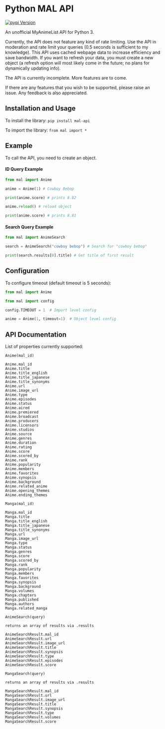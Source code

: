 # Python MAL API

[![pypi Version](https://img.shields.io/pypi/v/mal-api.svg?color=informational)](https://pypi.org/project/mal-api/)

An unofficial MyAnimeList API for Python 3.

Currently, the API does not feature any kind of rate limiting. Use the API in moderation and rate limit your queries (0.5 seconds is sufficient to my knowledge). This API uses cached webpage data to increase efficiency and save bandwidth. If you want to refresh your data, you must create a new object (a refresh option will most likely come in the future; no plans for dynamically updating info).

The API is currently incomplete. More features are to come.

If there are any features that you wish to be supported, please raise an issue. Any feedback is also appreciated.

## Installation and Usage

To install the library: `pip install mal-api`

To import the library: `from mal import *`

## Example

To call the API, you need to create an object.

#### ID Query Example

```python
from mal import Anime

anime = Anime(1) # Cowboy Bebop

print(anime.score) # prints 8.82

anime.reload() # reload object

print(anime.score) # prints 8.81
```

#### Search Query Example

```python
from mal import AnimeSearch

search = AnimeSearch("cowboy bebop") # Search for "cowboy bebop"

print(search.results[0].title) # Get title of first result
```

## Configuration

To configure timeout (default timeout is 5 seconds):

```python
from mal import Anime

from mal import config

config.TIMEOUT = 1  # Import level config

anime = Anime(1, timeout=1)  # Object level config
```

## API Documentation

List of properties currently supported:
```
Anime(mal_id)

Anime.mal_id
Anime.title
Anime.title_english
Anime.title_japanese
Anime.title_synonyms
Anime.url
Anime.image_url
Anime.type
Anime.episodes
Anime.status
Anime.aired
Anime.premiered
Anime.broadcast
Anime.producers
Anime.licensors
Anime.studios
Anime.source
Anime.genres
Anime.duration
Anime.rating
Anime.score
Anime.scored_by
Anime.rank
Anime.popularity
Anime.members
Anime.favorites
Anime.synopsis
Anime.background
Anime.related_anime
Anime.opening_themes
Anime.ending_themes
```
```
Manga(mal_id)

Manga.mal_id
Manga.title
Manga.title_english
Manga.title_japanese
Manga.title_synonyms
Manga.url
Manga.image_url
Manga.type
Manga.status
Manga.genres
Manga.score
Manga.scored_by
Manga.rank
Manga.popularity
Manga.members
Manga.favorites
Manga.synopsis
Manga.background
Manga.volumes
Manga.chapters
Manga.published
Manga.authors
Manga.related_manga
```
```
AnimeSearch(query)

returns an array of results via .results

AnimeSearchResult.mal_id
AnimeSearchResult.url
AnimeSearchResult.image_url
AnimeSearchResult.title
AnimeSearchResult.synopsis
AnimeSearchResult.type
AnimeSearchResult.episodes
AnimeSearchResult.score
```
```
MangaSearch(query)

returns an array of results via .results

MangaSearchResult.mal_id
MangaSearchResult.url
MangaSearchResult.image_url
MangaSearchResult.title
MangaSearchResult.synopsis
MangaSearchResult.type
MangaSearchResult.volumes
MangaSearchResult.score
```
